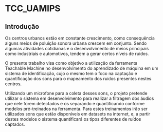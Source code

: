 # TCC_UAMIPS

## Introdução

Os centros urbanos estão em constante crescimento, como consequência alguns meios de poluição sonora urbana crescem em conjunto. Sendo algumas atividades cotidianas e o desenvolvimento de meios principais como industriais e automotivos, tendem a gerar certos níveis de ruídos.

O presente trabalho visa como objetivo a utilização da ferramenta Teachable Machine no desenvolvimento do aprendizado de máquina em um sistema de identificação, cujo o mesmo tem o foco na captação e quantificação dos sons para o mapeamento dos ruídos presentes nestes centros.

Utilizando um microfone para a coleta desses sons, o projeto pretende utilizar o sistema em desenvolvimento para realizar a filtragem dos áudios que nele forem detectados e os separando e quantificando conforme modelos pré-treinados na ferramenta. Para estes treinamentos irão ser utilizados sons que estão disponíveis em datasets na internet, e, a partir destes modelos o sistema quantificará os tipos diferentes de ruídos captados.
